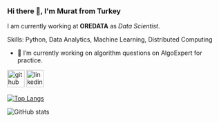 ### Hi there 👋, I'm Murat from Turkey
I am currently working at **OREDATA** as *Data Scientist*.

Skills: Python, Data Analytics, Machine Learning, Distributed Computing

- 🔭 I’m currently working on algorithm questions on AlgoExpert for practice. 


[<img src='https://github.com/arturssmirnovs/github-profile-readme-generator/blob/master/images/github-dark.png' alt='github' height='40'>](https://github.com/mtulgac) [<img src='https://www.seekpng.com/png/full/333-3339255_social-icon-linkedin-circle-logo-white.png' alt='linkedin' height='40'>](https://www.linkedin.com/in/murattulgac/)  

[![Top Langs](https://github-readme-stats.vercel.app/api/top-langs/?username=mtulgac&theme=dark)](https://github.com/anuraghazra/github-readme-stats)

![GitHub stats](https://github-readme-stats.vercel.app/api?username=mtulgac&show_icons=true&theme=dark)  


<!---
mtulgac/mtulgac is a ✨ special ✨ repository because its `README.md` (this file) appears on your GitHub profile.
You can click the Preview link to take a look at your changes.
--->

